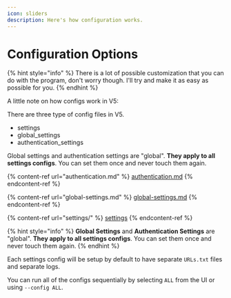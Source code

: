 ```yaml
---
icon: sliders
description: Here's how configuration works.
---
```


# Configuration Options

{% hint style="info" %}
There is a lot of possible customization that you can do with the program, don't worry though. I'll try and make it as easy as possible for you.
{% endhint %}

A little note on how configs work in V5:

There are three type of config files in V5.

* settings
* global\_settings
* authentication\_settings

Global settings and authentication settings are "global". **They apply to all settings configs**. You can set them once and never touch them again.

{% content-ref url="authentication.md" %}
[authentication.md](authentication.md)
{% endcontent-ref %}

{% content-ref url="global-settings.md" %}
[global-settings.md](global-settings.md)
{% endcontent-ref %}

{% content-ref url="settings/" %}
[settings](settings/)
{% endcontent-ref %}

{% hint style="info" %}
**Global Settings** and **Authentication Settings** are "global". **They apply to all settings configs**. You can set them once and never touch them again.
{% endhint %}

Each settings config will be setup by default to have separate `URLs.txt` files and separate logs.

You can run all of the configs sequentially by selecting `ALL` from the UI or using `--config ALL`.
